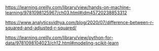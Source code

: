 https://learning.oreilly.com/library/view/hands-on-machine-learning/9781098125967/ch03.html#idm45720238853312

https://www.analyticsvidhya.com/blog/2020/07/difference-between-r-squared-and-adjusted-r-squared/

https://learning.oreilly.com/library/view/python-for-data/9781098104023/ch12.html#modeling-scikit-learn

